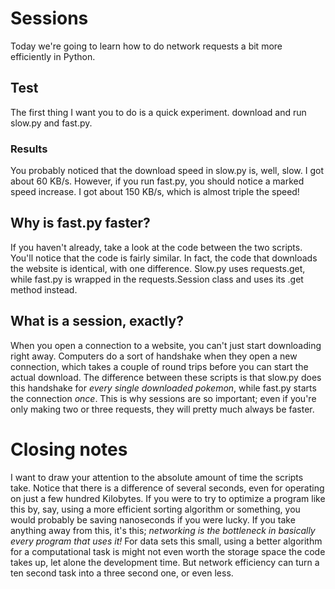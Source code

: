 # Sessions
Today we're going to learn how to do network requests a bit more efficiently in Python.

## Test
The first thing I want you to do is a quick experiment. download and run slow.py and fast.py.

### Results
You probably noticed that the download speed in slow.py is, well, slow. I got about 60 KB/s. However, if you run fast.py, you should notice a marked speed increase. I got about 150 KB/s, which is almost triple the speed!

## Why is fast.py faster?
If you haven't already, take a look at the code between the two scripts. You'll notice that the code is fairly similar. In fact, the code that downloads the website is identical, with one difference. Slow.py uses requests.get, while fast.py is wrapped in the requests.Session class and uses its .get method instead.

## What is a session, exactly?
When you open a connection to a website, you can't just start downloading right away. Computers do a sort of handshake when they open a new connection, which takes a couple of round trips before you can start the actual download. The difference between these scripts is that slow.py does this handshake for *every single downloaded pokemon*, while fast.py starts the connection *once*. This is why sessions are so important; even if you're only making two or three requests, they will pretty much always be faster.

# Closing notes
 I want to draw your attention to the absolute amount of time the scripts take. Notice that there is a difference of several seconds, even for operating on just a few hundred Kilobytes. If you were to try to optimize a program like this by, say, using a more efficient sorting algorithm or something, you would probably be saving nanoseconds if you were lucky. If you take anything away from this, it's this; *networking is the bottleneck in basically every program that uses it!* For data sets this small, using a better algorithm for a computational task is might not even worth the storage space the code takes up, let alone the development time. But network efficiency can turn a ten second task into a three second one, or even less.